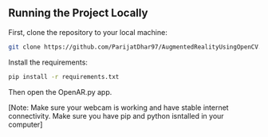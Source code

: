 ## Running the Project Locally

First, clone the repository to your local machine:

```bash
git clone https://github.com/ParijatDhar97/AugmentedRealityUsingOpenCV.git
```

Install the requirements:

```bash
pip install -r requirements.txt
```

Then open the OpenAR.py app. 

[Note: Make sure your webcam is working and have stable internet connectivity. Make sure you have pip and python isntalled in your computer]